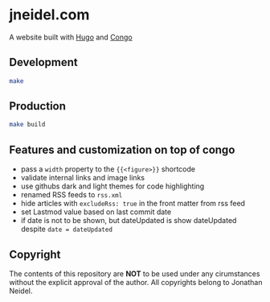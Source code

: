 # jneidel.com

A website built with [Hugo](https://gohugo.io) and [Congo](https://jpanther.github.io/congo)

## Development

```sh
make
```

## Production

```sh
make build
```

## Features and customization on top of congo

- pass a `width` property to the `{{<figure>}}` shortcode
- validate internal links and image links
- use githubs dark and light themes for code highlighting
- renamed RSS feeds to `rss.xml`
- hide articles with `excludeRss: true` in the front matter from rss feed
- set Lastmod value based on last commit date
- if date is not to be shown, but dateUpdated is show dateUpdated despite `date = dateUpdated`

## Copyright

The contents of this repository are **NOT** to be used under any cirumstances
without the explicit approval of the author.
All copyrights belong to Jonathan Neidel.
